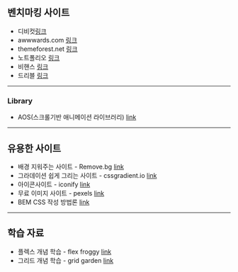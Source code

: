 ## 벤치마킹 사이트

- 디비컷[링크](https://www.dbcut.com/)
- awwwards.com [링크](https://www.awwwards.com/)
- themeforest.net [링크](https://themeforest.net/category/site-templates)
- 노트폴리오 [링크](https://notefolio.net/?type=pick&keywords=UI-UX)
- 비핸스 [링크](https://www.behance.net/galleries/ui-ux)
- 드리블 [링크](https://dribbble.com/shots/popular/web-design)

---

### Library
- AOS(스크롤기반 애니메이션 라이브러리) [link](https://michalsnik.github.io/aos)

---

## 유용한 사이트

- 배경 지워주는 사이트 - Remove.bg [link](https://remove.bg)
- 그라데이션 쉽게 그리는 사이트 - cssgradient.io [link](https://cssgradient.io)
- 아이콘사이트 - iconify [link](https://iconify.design)
- 무료 이미지 사이트 - pexels [link](https://pexels.com)
- BEM CSS 작성 방법론 [link](https://bem-cheat-sheet.9elements.com)

---

## 학습 자료

- 플렉스 개념 학습 - flex froggy [link](https://flexboxfroggy.com/#ko)
- 그리드 개념 학습 - grid garden [link](https://cssgridgarden.com/#ko)
